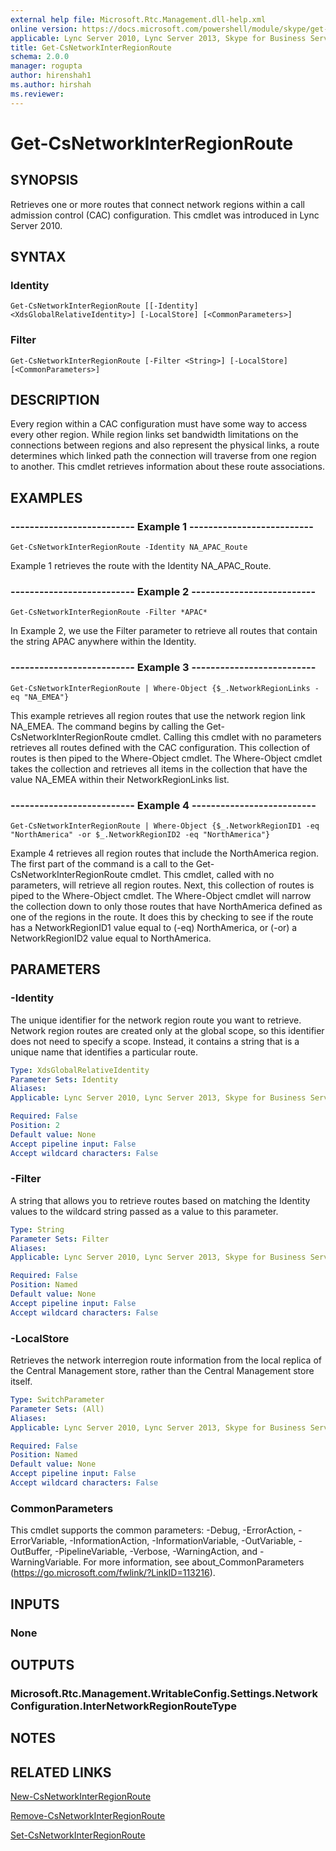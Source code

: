 ```yaml
---
external help file: Microsoft.Rtc.Management.dll-help.xml
online version: https://docs.microsoft.com/powershell/module/skype/get-csnetworkinterregionroute
applicable: Lync Server 2010, Lync Server 2013, Skype for Business Server 2015, Skype for Business Server 2019
title: Get-CsNetworkInterRegionRoute
schema: 2.0.0
manager: rogupta
author: hirenshah1
ms.author: hirshah
ms.reviewer:
---
```


# Get-CsNetworkInterRegionRoute

## SYNOPSIS
Retrieves one or more routes that connect network regions within a call admission control (CAC) configuration.
This cmdlet was introduced in Lync Server 2010.


## SYNTAX

### Identity
```
Get-CsNetworkInterRegionRoute [[-Identity] <XdsGlobalRelativeIdentity>] [-LocalStore] [<CommonParameters>]
```

### Filter
```
Get-CsNetworkInterRegionRoute [-Filter <String>] [-LocalStore] [<CommonParameters>]
```

## DESCRIPTION
Every region within a CAC configuration must have some way to access every other region.
While region links set bandwidth limitations on the connections between regions and also represent the physical links, a route determines which linked path the connection will traverse from one region to another.
This cmdlet retrieves information about these route associations.


## EXAMPLES

### -------------------------- Example 1 --------------------------
```
Get-CsNetworkInterRegionRoute -Identity NA_APAC_Route
```

Example 1 retrieves the route with the Identity NA_APAC_Route.

### -------------------------- Example 2 --------------------------
```
Get-CsNetworkInterRegionRoute -Filter *APAC*
```

In Example 2, we use the Filter parameter to retrieve all routes that contain the string APAC anywhere within the Identity.

### -------------------------- Example 3 --------------------------
```
Get-CsNetworkInterRegionRoute | Where-Object {$_.NetworkRegionLinks -eq "NA_EMEA"}
```

This example retrieves all region routes that use the network region link NA_EMEA.
The command begins by calling the Get-CsNetworkInterRegionRoute cmdlet.
Calling this cmdlet with no parameters retrieves all routes defined with the CAC configuration.
This collection of routes is then piped to the Where-Object cmdlet.
The Where-Object cmdlet takes the collection and retrieves all items in the collection that have the value NA_EMEA within their NetworkRegionLinks list.

### -------------------------- Example 4 --------------------------
```
Get-CsNetworkInterRegionRoute | Where-Object {$_.NetworkRegionID1 -eq "NorthAmerica" -or $_.NetworkRegionID2 -eq "NorthAmerica"}
```

Example 4 retrieves all region routes that include the NorthAmerica region.
The first part of the command is a call to the Get-CsNetworkInterRegionRoute cmdlet.
This cmdlet, called with no parameters, will retrieve all region routes.
Next, this collection of routes is piped to the Where-Object cmdlet.
The Where-Object cmdlet will narrow the collection down to only those routes that have NorthAmerica defined as one of the regions in the route.
It does this by checking to see if the route has a NetworkRegionID1 value equal to (-eq) NorthAmerica, or (-or) a NetworkRegionID2 value equal to NorthAmerica.


## PARAMETERS

### -Identity
The unique identifier for the network region route you want to retrieve.
Network region routes are created only at the global scope, so this identifier does not need to specify a scope.
Instead, it contains a string that is a unique name that identifies a particular route.

```yaml
Type: XdsGlobalRelativeIdentity
Parameter Sets: Identity
Aliases: 
Applicable: Lync Server 2010, Lync Server 2013, Skype for Business Server 2015, Skype for Business Server 2019

Required: False
Position: 2
Default value: None
Accept pipeline input: False
Accept wildcard characters: False
```

### -Filter
A string that allows you to retrieve routes based on matching the Identity values to the wildcard string passed as a value to this parameter.

```yaml
Type: String
Parameter Sets: Filter
Aliases: 
Applicable: Lync Server 2010, Lync Server 2013, Skype for Business Server 2015, Skype for Business Server 2019

Required: False
Position: Named
Default value: None
Accept pipeline input: False
Accept wildcard characters: False
```

### -LocalStore
Retrieves the network interregion route information from the local replica of the Central Management store, rather than the Central Management store itself.

```yaml
Type: SwitchParameter
Parameter Sets: (All)
Aliases: 
Applicable: Lync Server 2010, Lync Server 2013, Skype for Business Server 2015, Skype for Business Server 2019

Required: False
Position: Named
Default value: None
Accept pipeline input: False
Accept wildcard characters: False
```

### CommonParameters
This cmdlet supports the common parameters: -Debug, -ErrorAction, -ErrorVariable, -InformationAction, -InformationVariable, -OutVariable, -OutBuffer, -PipelineVariable, -Verbose, -WarningAction, and -WarningVariable. For more information, see about_CommonParameters (https://go.microsoft.com/fwlink/?LinkID=113216).


## INPUTS

### None


## OUTPUTS

### Microsoft.Rtc.Management.WritableConfig.Settings.NetworkConfiguration.InterNetworkRegionRouteType


## NOTES


## RELATED LINKS

[New-CsNetworkInterRegionRoute](New-CsNetworkInterRegionRoute.md)

[Remove-CsNetworkInterRegionRoute](Remove-CsNetworkInterRegionRoute.md)

[Set-CsNetworkInterRegionRoute](Set-CsNetworkInterRegionRoute.md)

